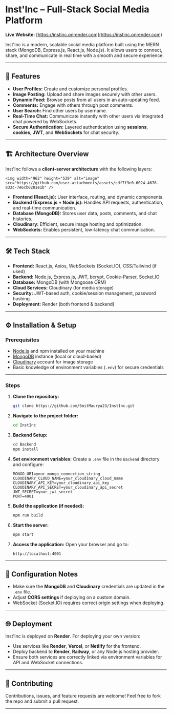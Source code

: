# Inst'Inc – Full-Stack Social Media Platform

**Live Website:** [https://instinc.onrender.com](https://instinc.onrender.com)

Inst'Inc is a modern, scalable social media platform built using the MERN stack (MongoDB, Express.js, React.js, Node.js). It allows users to connect, share, and communicate in real time with a smooth and secure experience.

---

## 🚀 Features

* **User Profiles:** Create and customize personal profiles.
* **Image Posting:** Upload and share images securely with other users.
* **Dynamic Feed:** Browse posts from all users in an auto-updating feed.
* **Comments:** Engage with others through post comments.
* **User Search:** Find other users by username.
* **Real-Time Chat:** Communicate instantly with other users via integrated chat powered by WebSockets.
* **Secure Authentication:** Layered authentication using **sessions**, **cookies**, **JWT**, and **WebSockets** for chat security.

---

## 🏗️ Architecture Overview

Inst'Inc follows a **client-server architecture** with the following layers:

```
<img width="962" height="539" alt="image" src="https://github.com/user-attachments/assets/cdf7f9e0-6024-4676-833c-7e6cb0281e1b" />

```

* **Frontend (React.js):** User interface, routing, and dynamic components.
* **Backend (Express.js + Node.js):** Handles API requests, authentication, and real-time communication.
* **Database (MongoDB):** Stores user data, posts, comments, and chat histories.
* **Cloudinary:** Efficient, secure image hosting and optimization.
* **WebSockets:** Enables persistent, low-latency chat communication.

---

## 🛠️ Tech Stack

* **Frontend:** React.js, Axios, WebSockets (Socket.IO), CSS/Tailwind (if used)
* **Backend:** Node.js, Express.js, JWT, bcrypt, Cookie-Parser, Socket.IO
* **Database:** MongoDB (with Mongoose ORM)
* **Cloud Services:** Cloudinary (for media storage)
* **Security:** JWT-based auth, cookie/session management, password hashing
* **Deployment:** Render (both frontend & backend)

---

## ⚙️ Installation & Setup

### Prerequisites

* [Node.js](https://nodejs.org/) and npm installed on your machine
* [MongoDB](https://www.mongodb.com/) instance (local or cloud-based)
* [Cloudinary](https://cloudinary.com/) account for image storage
* Basic knowledge of environment variables (`.env`) for secure credentials

---

### Steps

1. **Clone the repository:**

   ```bash
   git clone https://github.com/SmitMaurya23/InstInc.git
   ```

2. **Navigate to the project folder:**

   ```bash
   cd InstInc
   ```

3. **Backend Setup:**

   ```bash
   cd Backend
   npm install
   ```

4. **Set environment variables:**
   Create a `.env` file in the `Backend` directory and configure:

   ```
   MONGO_URI=your_mongo_connection_string
   CLOUDINARY_CLOUD_NAME=your_cloudinary_cloud_name
   CLOUDINARY_API_KEY=your_cloudinary_api_key
   CLOUDINARY_API_SECRET=your_cloudinary_api_secret
   JWT_SECRET=your_jwt_secret
   PORT=4001
   ```

5. **Build the application (if needed):**

   ```bash
   npm run build
   ```

6. **Start the server:**

   ```bash
   npm start
   ```

7. **Access the application:**
   Open your browser and go to:

   ```
   http://localhost:4001
   ```

---

## 🧩 Configuration Notes

* Make sure the **MongoDB** and **Cloudinary** credentials are updated in the `.env` file.
* Adjust **CORS settings** if deploying on a custom domain.
* WebSocket (Socket.IO) requires correct origin settings when deploying.

---

## 🌐 Deployment

Inst'Inc is deployed on **Render**.
For deploying your own version:

* Use services like **Render**, **Vercel**, or **Netlify** for the frontend.
* Deploy backend to **Render**, **Railway**, or any Node.js hosting provider.
* Ensure both services are correctly linked via environment variables for API and WebSocket connections.

---

## 🤝 Contributing

Contributions, issues, and feature requests are welcome!
Feel free to fork the repo and submit a pull request.

---
